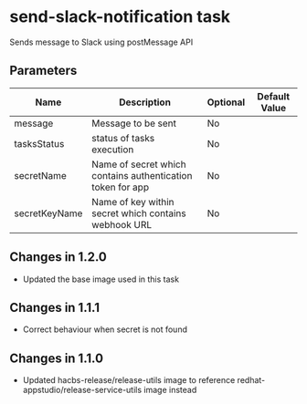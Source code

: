 # send-slack-notification task

Sends message to Slack using postMessage API

## Parameters
| Name            | Description                                                | Optional | Default Value             |
|-----------------|------------------------------------------------------------|----------|---------------------------|
| message         | Message to be sent                                         | No       |                           |
| tasksStatus     | status of tasks execution                                  | No       |                           |
| secretName      | Name of secret which contains authentication token for app | No       |                           |
| secretKeyName   | Name of key within secret which contains webhook URL       | No       |                           |

## Changes in 1.2.0
* Updated the base image used in this task

## Changes in 1.1.1
* Correct behaviour when secret is not found

## Changes in 1.1.0
* Updated hacbs-release/release-utils image to reference redhat-appstudio/release-service-utils image instead

